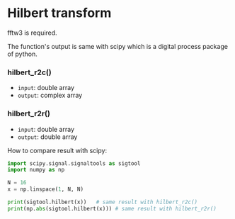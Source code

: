 # Hilbert transform

fftw3 is required.

The function's output is same with scipy which is a digital process package of python.

### hilbert_r2c()

* `input`: double array
* `output`: complex array

### hilbert_r2r()

* `input`: double array
* `output`: double array

How to compare result with scipy:
```python
import scipy.signal.signaltools as sigtool
import numpy as np

N = 16
x = np.linspace(1, N, N)

print(sigtool.hilbert(x))   # same result with hilbert_r2c()
print(np.abs(sigtool.hilbert(x))) # same result with hilbert_r2r()
```
